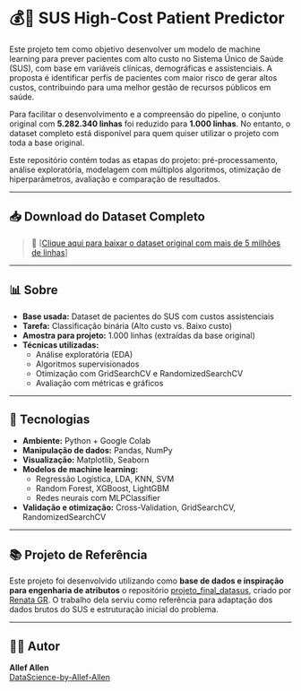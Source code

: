 # 💰🏥 SUS High-Cost Patient Predictor

Este projeto tem como objetivo desenvolver um modelo de machine learning para prever pacientes com alto custo no Sistema Único de Saúde (SUS), com base em variáveis clínicas, demográficas e assistenciais. A proposta é identificar perfis de pacientes com maior risco de gerar altos custos, contribuindo para uma melhor gestão de recursos públicos em saúde.

Para facilitar o desenvolvimento e a compreensão do pipeline, o conjunto original com **5.282.340 linhas** foi reduzido para **1.000 linhas**. No entanto, o dataset completo está disponível para quem quiser utilizar o projeto com toda a base original.

Este repositório contém todas as etapas do projeto: pré-processamento, análise exploratória, modelagem com múltiplos algoritmos, otimização de hiperparâmetros, avaliação e comparação de resultados.

---

## 📥 Download do Dataset Completo

> 🔗 [[Clique aqui para baixar o dataset original com mais de 5 milhões de linhas](https://www.kaggle.com/datasets/llefrobsonallen/pacientes-de-alto-custo-no-sus-v2)]

---

## 📊 Sobre

- **Base usada:** Dataset de pacientes do SUS com custos assistenciais  
- **Tarefa:** Classificação binária (Alto custo vs. Baixo custo)  
- **Amostra para projeto:** 1.000 linhas (extraídas da base original)  
- **Técnicas utilizadas:**
  - Análise exploratória (EDA)
  - Algoritmos supervisionados
  - Otimização com GridSearchCV e RandomizedSearchCV
  - Avaliação com métricas e gráficos

---

## 🧪 Tecnologias

- **Ambiente:** Python + Google Colab  
- **Manipulação de dados:** Pandas, NumPy  
- **Visualização:** Matplotlib, Seaborn
- **Modelos de machine learning:**
  - Regressão Logística, LDA, KNN, SVM  
  - Random Forest, XGBoost, LightGBM  
  - Redes neurais com MLPClassifier  
- **Validação e otimização:** Cross-Validation, GridSearchCV, RandomizedSearchCV

---

## 📚 Projeto de Referência


Este projeto foi desenvolvido utilizando como **base de dados e inspiração para engenharia de atributos** o repositório [projeto_final_datasus](https://github.com/renatagr/projeto_final_datasus), criado por [Renata GR](https://github.com/renatagr). O trabalho dela serviu como referência para adaptação dos dados brutos do SUS e estruturação inicial do problema.

---

## 👨‍💻 Autor

**Allef Allen**  
[DataScience-by-Allef-Allen](https://github.com/DataScience-by-Allef-Allen)
